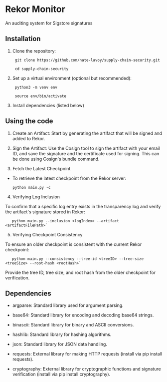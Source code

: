 # Rekor Monitor

An auditing system for Sigstore signatures

## Installation

1) Clone the repository:

        git clone https://github.com/nate-lavoy/supply-chain-security.git
   
        cd supply-chain-security

3) Set up a virtual environment (optional but recommended):

        python3 -m venv env
   
        source env/bin/activate
   
5) Install dependencies (listed below)

## Using the code

1) Create an Artifact: Start by generating the artifact that will be signed and added to Rekor.

2) Sign the Artifact: Use the Cosign tool to sign the artifact with your email ID, and save the signature and the certificate used for signing. This can be done using Cosign's bundle command.

3) Fetch the Latest Checkpoint

 - To retrieve the latest checkpoint from the Rekor server:

       python main.py -c

4) Verifying Log Inclusion

To confirm that a specific log entry exists in the transparency log and verify the artifact's signature stored in Rekor:

       python main.py --inclusion <logIndex> --artifact <artifactFilePath>`

5) Verifying Checkpoint Consistency

To ensure an older checkpoint is consistent with the current Rekor checkpoint:

       python main.py --consistency --tree-id <treeID> --tree-size <treeSize> --root-hash <rootHash>`

Provide the tree ID, tree size, and root hash from the older checkpoint for verification.

## Dependencies

 - argparse: Standard library used for argument parsing.

 - base64: Standard library for encoding and decoding base64 strings.

 - binascii: Standard library for binary and ASCII conversions.

 - hashlib: Standard library for hashing algorithms.

 - json: Standard library for JSON data handling.

 - requests: External library for making HTTP requests (install via pip install requests).

 - cryptography: External library for cryptographic functions and signature verification (install via pip install cryptography).
